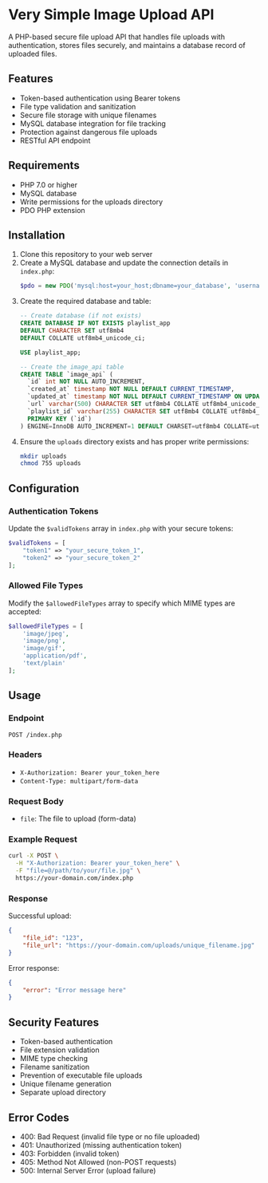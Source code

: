 # Very Simple Image Upload API

A PHP-based secure file upload API that handles file uploads with authentication, stores files securely, and maintains a database record of uploaded files.

## Features

- Token-based authentication using Bearer tokens
- File type validation and sanitization
- Secure file storage with unique filenames
- MySQL database integration for file tracking
- Protection against dangerous file uploads
- RESTful API endpoint

## Requirements

- PHP 7.0 or higher
- MySQL database
- Write permissions for the uploads directory
- PDO PHP extension

## Installation

1. Clone this repository to your web server
2. Create a MySQL database and update the connection details in `index.php`:
   ```php
   $pdo = new PDO('mysql:host=your_host;dbname=your_database', 'username', 'password');
   ```
3. Create the required database and table:
   ```sql
   -- Create database (if not exists)
   CREATE DATABASE IF NOT EXISTS playlist_app 
   DEFAULT CHARACTER SET utf8mb4 
   DEFAULT COLLATE utf8mb4_unicode_ci;

   USE playlist_app;

   -- Create the image_api table
   CREATE TABLE `image_api` (
     `id` int NOT NULL AUTO_INCREMENT,
     `created_at` timestamp NOT NULL DEFAULT CURRENT_TIMESTAMP,
     `updated_at` timestamp NOT NULL DEFAULT CURRENT_TIMESTAMP ON UPDATE CURRENT_TIMESTAMP,
     `url` varchar(500) CHARACTER SET utf8mb4 COLLATE utf8mb4_unicode_ci DEFAULT NULL,
     `playlist_id` varchar(255) CHARACTER SET utf8mb4 COLLATE utf8mb4_unicode_ci DEFAULT NULL,
     PRIMARY KEY (`id`)
   ) ENGINE=InnoDB AUTO_INCREMENT=1 DEFAULT CHARSET=utf8mb4 COLLATE=utf8mb4_unicode_ci;
   ```
4. Ensure the `uploads` directory exists and has proper write permissions:
   ```bash
   mkdir uploads
   chmod 755 uploads
   ```

## Configuration

### Authentication Tokens

Update the `$validTokens` array in `index.php` with your secure tokens:

```php
$validTokens = [
    "token1" => "your_secure_token_1",
    "token2" => "your_secure_token_2"
];
```

### Allowed File Types

Modify the `$allowedFileTypes` array to specify which MIME types are accepted:

```php
$allowedFileTypes = [
    'image/jpeg',
    'image/png',
    'image/gif',
    'application/pdf',
    'text/plain'
];
```

## Usage

### Endpoint

`POST /index.php`

### Headers

- `X-Authorization: Bearer your_token_here`
- `Content-Type: multipart/form-data`

### Request Body

- `file`: The file to upload (form-data)

### Example Request

```bash
curl -X POST \
  -H "X-Authorization: Bearer your_token_here" \
  -F "file=@/path/to/your/file.jpg" \
  https://your-domain.com/index.php
```

### Response

Successful upload:
```json
{
    "file_id": "123",
    "file_url": "https://your-domain.com/uploads/unique_filename.jpg"
}
```

Error response:
```json
{
    "error": "Error message here"
}
```

## Security Features

- Token-based authentication
- File extension validation
- MIME type checking
- Filename sanitization
- Prevention of executable file uploads
- Unique filename generation
- Separate upload directory

## Error Codes

- 400: Bad Request (invalid file type or no file uploaded)
- 401: Unauthorized (missing authentication token)
- 403: Forbidden (invalid token)
- 405: Method Not Allowed (non-POST requests)
- 500: Internal Server Error (upload failure)

